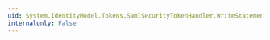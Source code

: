 ```yaml
---
uid: System.IdentityModel.Tokens.SamlSecurityTokenHandler.WriteStatement(System.Xml.XmlWriter,System.IdentityModel.Tokens.SamlStatement)
internalonly: False
---
```

